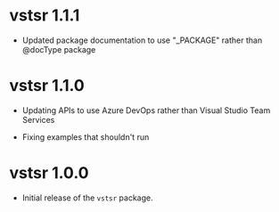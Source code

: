 # vstsr 1.1.1

* Updated package documentation to use "_PACKAGE" rather than @docType package

# vstsr 1.1.0

* Updating APIs to use Azure DevOps rather than Visual Studio Team Services

* Fixing examples that shouldn't run

# vstsr 1.0.0

* Initial release of the `vstsr` package.




